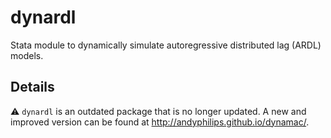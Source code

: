 # dynardl
Stata module to dynamically simulate autoregressive distributed lag (ARDL) models.

## Details
:warning: `dynardl` is an outdated package that is no longer updated. A new and improved version can be found at http://andyphilips.github.io/dynamac/.
